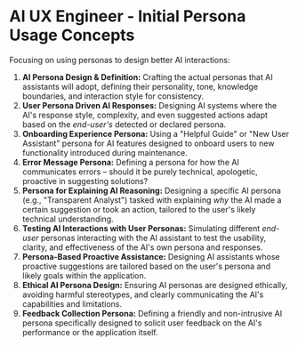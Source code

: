 # AI UX Engineer - Initial Persona Usage Concepts

Focusing on using personas to design better AI interactions:

1.  **AI Persona Design & Definition:** Crafting the actual personas that AI assistants will adopt, defining their personality, tone, knowledge boundaries, and interaction style for consistency.
2.  **User Persona Driven AI Responses:** Designing AI systems where the AI's response style, complexity, and even suggested actions adapt based on the *end-user's* detected or declared persona.
3.  **Onboarding Experience Persona:** Using a "Helpful Guide" or "New User Assistant" persona for AI features designed to onboard users to new functionality introduced during maintenance.
4.  **Error Message Persona:** Defining a persona for how the AI communicates errors – should it be purely technical, apologetic, proactive in suggesting solutions?
5.  **Persona for Explaining AI Reasoning:** Designing a specific AI persona (e.g., "Transparent Analyst") tasked with explaining *why* the AI made a certain suggestion or took an action, tailored to the user's likely technical understanding.
6.  **Testing AI Interactions with User Personas:** Simulating different *end-user* personas interacting with the AI assistant to test the usability, clarity, and effectiveness of the AI's own persona and responses.
7.  **Persona-Based Proactive Assistance:** Designing AI assistants whose proactive suggestions are tailored based on the user's persona and likely goals within the application.
8.  **Ethical AI Persona Design:** Ensuring AI personas are designed ethically, avoiding harmful stereotypes, and clearly communicating the AI's capabilities and limitations.
9.  **Feedback Collection Persona:** Defining a friendly and non-intrusive AI persona specifically designed to solicit user feedback on the AI's performance or the application itself. 